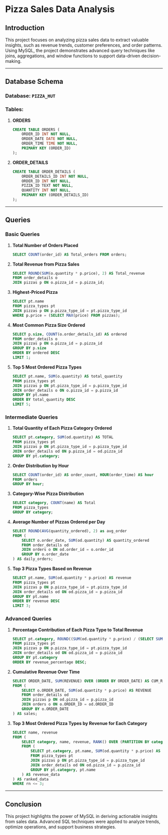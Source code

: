 # Pizza Sales Data Analysis

## Introduction
This project focuses on analyzing pizza sales data to extract valuable insights, such as revenue trends, customer preferences, and order patterns. Using MySQL, the project demonstrates advanced query techniques like joins, aggregations, and window functions to support data-driven decision-making.

---

## Database Schema

### Database: `PIZZA_HUT`

### Tables:

1. **ORDERS**
   ```sql
   CREATE TABLE ORDERS (
       ORDER_ID INT NOT NULL,
       ORDER_DATE DATE NOT NULL,
       ORDER_TIME TIME NOT NULL,
       PRIMARY KEY (ORDER_ID)
   );
   ```

2. **ORDER_DETAILS**
   ```sql
   CREATE TABLE ORDER_DETAILS (
       ORDER_DETAILS_ID INT NOT NULL,
       ORDER_ID INT NOT NULL,
       PIZZA_ID TEXT NOT NULL,
       QUANTITY INT NOT NULL,
       PRIMARY KEY (ORDER_DETAILS_ID)
   );
   ```

---

## Queries

### Basic Queries

1. **Total Number of Orders Placed**
   ```sql
   SELECT COUNT(order_id) AS Total_orders FROM orders;
   ```

2. **Total Revenue from Pizza Sales**
   ```sql
   SELECT ROUND(SUM(o.quantity * p.price), 2) AS Total_revenue
   FROM order_details o
   JOIN pizzas p ON o.pizza_id = p.pizza_id;
   ```

3. **Highest-Priced Pizza**
   ```sql
   SELECT pt.name
   FROM pizza_types pt
   JOIN pizzas p ON p.pizza_type_id = pt.pizza_type_id
   WHERE p.price = (SELECT MAX(price) FROM pizzas);
   ```

4. **Most Common Pizza Size Ordered**
   ```sql
   SELECT p.size, COUNT(o.order_details_id) AS ordered
   FROM order_details o
   JOIN pizzas p ON o.pizza_id = p.pizza_id
   GROUP BY p.size
   ORDER BY ordered DESC
   LIMIT 1;
   ```

5. **Top 5 Most Ordered Pizza Types**
   ```sql
   SELECT pt.name, SUM(o.quantity) AS total_quantity
   FROM pizza_types pt
   JOIN pizzas p ON pt.pizza_type_id = p.pizza_type_id
   JOIN order_details o ON o.pizza_id = p.pizza_id
   GROUP BY pt.name
   ORDER BY total_quantity DESC
   LIMIT 5;
   ```

### Intermediate Queries

1. **Total Quantity of Each Pizza Category Ordered**
   ```sql
   SELECT pt.category, SUM(od.quantity) AS TOTAL
   FROM pizza_types pt
   JOIN pizzas p ON pt.pizza_type_id = p.pizza_type_id
   JOIN order_details od ON p.pizza_id = od.pizza_id
   GROUP BY pt.category;
   ```

2. **Order Distribution by Hour**
   ```sql
   SELECT COUNT(order_id) AS order_count, HOUR(order_time) AS hour
   FROM orders
   GROUP BY hour;
   ```

3. **Category-Wise Pizza Distribution**
   ```sql
   SELECT category, COUNT(name) AS Total
   FROM pizza_types
   GROUP BY category;
   ```

4. **Average Number of Pizzas Ordered per Day**
   ```sql
   SELECT ROUND(AVG(quantity_ordered), 2) as avg_order
   FROM (
       SELECT o.order_date, SUM(od.quantity) AS quantity_ordered
       FROM order_details od
       JOIN orders o ON od.order_id = o.order_id
       GROUP BY o.order_date
   ) AS daily_orders;
   ```

5. **Top 3 Pizza Types Based on Revenue**
   ```sql
   SELECT pt.name, SUM(od.quantity * p.price) AS revenue
   FROM pizza_types pt
   JOIN pizzas p ON p.pizza_type_id = pt.pizza_type_id
   JOIN order_details od ON od.pizza_id = p.pizza_id
   GROUP BY pt.name
   ORDER BY revenue DESC
   LIMIT 3;
   ```

### Advanced Queries

1. **Percentage Contribution of Each Pizza Type to Total Revenue**
   ```sql
   SELECT pt.category, ROUND((SUM(od.quantity * p.price) / (SELECT SUM(o.quantity * p.price) FROM order_details o JOIN pizzas p ON o.pizza_id = p.pizza_id) * 100), 2) AS revenue_percentage
   FROM pizza_types pt
   JOIN pizzas p ON p.pizza_type_id = pt.pizza_type_id
   JOIN order_details od ON od.pizza_id = p.pizza_id
   GROUP BY pt.category
   ORDER BY revenue_percentage DESC;
   ```

2. **Cumulative Revenue Over Time**
   ```sql
   SELECT ORDER_DATE, SUM(REVENUE) OVER (ORDER BY ORDER_DATE) AS CUM_REVENUE
   FROM (
       SELECT o.ORDER_DATE, SUM(od.quantity * p.price) AS REVENUE
       FROM order_details od
       JOIN pizzas p ON od.pizza_id = p.pizza_id
       JOIN orders o ON o.ORDER_ID = od.ORDER_ID
       GROUP BY o.ORDER_DATE
   ) AS sales;
   ```

3. **Top 3 Most Ordered Pizza Types by Revenue for Each Category**
   ```sql
   SELECT name, revenue
   FROM (
       SELECT category, name, revenue, RANK() OVER (PARTITION BY category ORDER BY revenue DESC) AS rn
       FROM (
           SELECT pt.category, pt.name, SUM(od.quantity * p.price) AS revenue
           FROM pizza_types pt
           JOIN pizzas p ON pt.pizza_type_id = p.pizza_type_id
           JOIN order_details od ON od.pizza_id = p.pizza_id
           GROUP BY pt.category, pt.name
       ) AS revenue_data
   ) AS ranked_data
   WHERE rn <= 3;
   ```

---

## Conclusion
This project highlights the power of MySQL in deriving actionable insights from sales data. Advanced SQL techniques were applied to analyze trends, optimize operations, and support business strategies.

